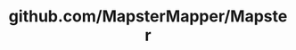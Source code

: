 ---
layout: post
title: github.com/MapsterMapper/Mapster
categories: link
tags: [انگلیسی, گیت‌هاب, برنامه‌نویسی]
---